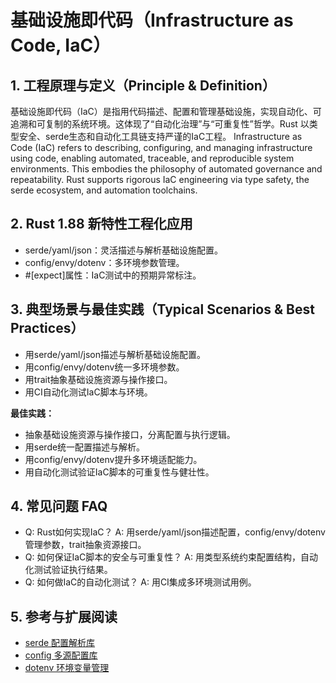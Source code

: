 # 基础设施即代码（Infrastructure as Code, IaC）

## 1. 工程原理与定义（Principle & Definition）

基础设施即代码（IaC）是指用代码描述、配置和管理基础设施，实现自动化、可追溯和可复制的系统环境。这体现了“自动化治理”与“可重复性”哲学。Rust 以类型安全、serde生态和自动化工具链支持严谨的IaC工程。
Infrastructure as Code (IaC) refers to describing, configuring, and managing infrastructure using code, enabling automated, traceable, and reproducible system environments. This embodies the philosophy of automated governance and repeatability. Rust supports rigorous IaC engineering via type safety, the serde ecosystem, and automation toolchains.

## 2. Rust 1.88 新特性工程化应用

- serde/yaml/json：灵活描述与解析基础设施配置。
- config/envy/dotenv：多环境参数管理。
- #[expect]属性：IaC测试中的预期异常标注。

## 3. 典型场景与最佳实践（Typical Scenarios & Best Practices）

- 用serde/yaml/json描述与解析基础设施配置。
- 用config/envy/dotenv统一多环境参数。
- 用trait抽象基础设施资源与操作接口。
- 用CI自动化测试IaC脚本与环境。

**最佳实践：**

- 抽象基础设施资源与操作接口，分离配置与执行逻辑。
- 用serde统一配置描述与解析。
- 用config/envy/dotenv提升多环境适配能力。
- 用自动化测试验证IaC脚本的可重复性与健壮性。

## 4. 常见问题 FAQ

- Q: Rust如何实现IaC？
  A: 用serde/yaml/json描述配置，config/envy/dotenv管理参数，trait抽象资源接口。
- Q: 如何保证IaC脚本的安全与可重复性？
  A: 用类型系统约束配置结构，自动化测试验证执行结果。
- Q: 如何做IaC的自动化测试？
  A: 用CI集成多环境测试用例。

## 5. 参考与扩展阅读

- [serde 配置解析库](https://serde.rs/)
- [config 多源配置库](https://docs.rs/config)
- [dotenv 环境变量管理](https://docs.rs/dotenv)
